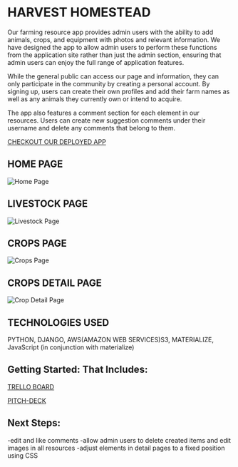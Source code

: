 # HARVEST HOMESTEAD

Our farming resource app provides admin users with the ability to add animals, crops, and equipment with photos and relevant information. We have designed the app to allow admin users to perform these functions from the application site rather than just the admin section, ensuring that admin users can enjoy the full range of application features.

While the general public can access our page and information, they can only participate in the community by creating a personal account. By signing up, users can create their own profiles and add their farm names as well as any animals they currently own or intend to acquire.

The app also features a comment section for each element in our resources. Users can create new suggestion comments under their username and delete any comments that belong to them.

<a href="https://harvest-homestead.fly.dev/">CHECKOUT OUR DEPLOYED APP</a>

## HOME PAGE 
![Home Page](https://i.imgur.com/bYyoZFt.png)

## LIVESTOCK PAGE
![Livestock Page](https://i.imgur.com/8RJrkic.png)

## CROPS PAGE
![Crops Page](https://i.imgur.com/ZLFtHyM.png)

## CROPS DETAIL PAGE
![Crop Detail Page](https://i.imgur.com/c3Abf3l.png)


## TECHNOLOGIES USED
PYTHON, DJANGO, AWS(AMAZON WEB SERVICES)S3, MATERIALIZE, JavaScript (in conjunction with materialize)


## Getting Started: That Includes:

<a href="https://trello.com/b/QucFMaK8/harvest-homestead">TRELLO BOARD</a>

<a href="https://docs.google.com/presentation/d/1d6qb2RKQdDSlaKwE5aAp0XWo28XFiNvzTrw3PX1ySo0/edit#slide=id.p">PITCH-DECK</a>


## Next Steps: 
-edit and like comments 
-allow admin users to delete created items and edit images in all resources
-adjust elements in detail pages to a fixed position using CSS



